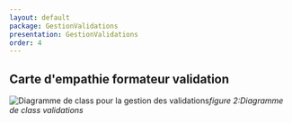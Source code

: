 ```yaml
---
layout: default
package: GestionValidations
presentation: GestionValidations
order: 4
---
```


## Carte d'empathie  formateur validation 

![Diagramme de class pour la gestion des validations](/soli-lms/Besoin/GestionValidations/images/)*figure 2:Diagramme de class validations*